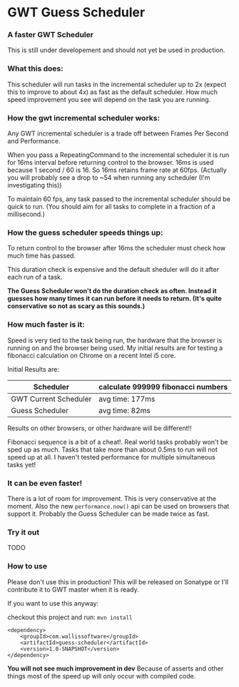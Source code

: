 # GWT Guess Scheduler

### A faster GWT Scheduler

This is still under developement and should not yet be used in production.

### What this does:

This scheduler will run tasks in the incremental scheduler up to 2x (expect this to improve to about 4x) as fast as the default scheduler.  How much speed improvement you see will depend on the task you are running.

### How the gwt incremental scheduler works:

Any GWT incremental scheduler is a trade off between Frames Per Second and Performance.

When you pass a RepeatingCommand to the incremental scheduler it is run for 16ms interval before returning control to the browser.  16ms is used because 1 second / 60 is 16. So 16ms retains frame rate at 60fps.  (Actually you will probably see a drop to ~54 when running any scheduler (I'm investigating this))

To maintain 60 fps, any task passed to the incremental scheduler should be quick to run. (You should aim for all tasks to complete in a fraction of a millisecond.)

### How the guess scheduler speeds things up:

To return control to the browser after 16ms the scheduler must check how much time has passed.

This duration check is expensive and the default sheduler will do it after each run of a task.

**The Guess Scheduler won't do the duration check as often.  Instead it guesses how many times it can run before it needs to return. (It's quite conservative so not as scary as this sounds.)**

### How much faster is it:

Speed is very tied to the task being run, the hardware that the browser is running on and the browser being used.  My initial results are for testing a fibonacci calculation on Chrome on a recent Intel i5 core.

Initial Results are:

| Scheduler             | calculate 999999 fibonacci numbers |
|-----------------------|------------------------------------|
| GWT Current Scheduler | avg time: 177ms                    |
| Guess Scheduler       | avg time: 82ms                     |

Results on other browsers, or other hardware will be different!!

Fibonacci sequence is a bit of a cheat!.  Real world tasks probably won't be sped up as much.
Tasks that take more than about 0.5ms to run will not speed up at all.
I haven't tested performance for multiple simultaneous tasks yet!


### It can be even faster!

There is a lot of room for improvement.  This is very conservative at the moment.  Also the new `performance.now()` api can be used on browsers that support it.  Probably the Guess Scheduler can be made twice as fast.

### Try it out

TODO

### How to use

Please don't use this in production!  This will be released on Sonatype or I'll contribute it to GWT master when it is ready.

If you want to use this anyway:

checkout this project and run:
`mvn install`

```
<dependency>
    <groupId>com.wallissoftware</groupId>
    <artifactId>guess-scheduler</artifactId>
    <version>1.0-SNAPSHOT</version>
</dependency>
```

**You will not see much improvement in dev** Because of asserts and other things most of the speed up will only occur with compiled code.
